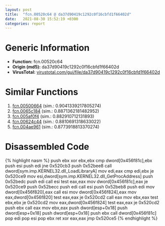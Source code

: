 ```yaml
---
layout: post
title:  "fcn.00520c64 @ da37d90419c1292c0f16cbfd1f66402d"
date:   2021-08-30 15:52:19 +0300
categories: report
---
```


# Generic Information
- **Function:** fcn.00520c64
- **Origin (md5):** da37d90419c1292c0f16cbfd1f66402d
- **VirusTotal:** [virustotal.com/gui/file/da37d90419c1292c0f16cbfd1f66402d][virustotal_ref]



# Similar Functions

1. [fcn.00500664][similar_1_ref] (sim.: 0.9041339217805274)
2. [fcn.0065c184][similar_2_ref] (sim.: 0.8871362181482952)
3. [fcn.005af0f4][similar_3_ref] (sim.: 0.882910712131893)
4. [fcn.00624c44][similar_4_ref] (sim.: 0.8810691318633022)
5. [fcn.004ae961][similar_5_ref] (sim.: 0.8773918813370274)


# Disassembled Code

{% highlight nasm %}
push ebx
xor ebx,ebx
cmp dword[0x456f81c],ebx
push esi
push edi
jne 0x520cb3
push 0x52bee8
call dword[sym.imp.KERNEL32.dll_LoadLibraryA]
mov edi,eax
cmp edi,ebx
je 0x520ce9
mov esi,dword[sym.imp.KERNEL32.dll_GetProcAddress]
push 0x52bedc
push edi
call esi
test eax,eax
mov dword[0x456f81c],eax
je 0x520ce9
push 0x52becc
push edi
call esi
push 0x52beb8
push edi
mov dword[0x456f820],eax
call esi
mov dword[0x456f824],eax
mov eax,dword[0x456f820]
test eax,eax
je 0x520cd2
call eax
mov ebx,eax
test ebx,ebx
je 0x520cd2
mov eax,dword[0x456f824]
test eax,eax
je 0x520cd2
push ebx
call eax
mov ebx,eax
push dword[esp+0x18]
push dword[esp+0x18]
push dword[esp+0x18]
push ebx
call dword[0x456f81c]
pop edi
pop esi
pop ebx
ret 
xor eax,eax
jmp 0x520ce5
{% endhighlight %}


[similar_1_ref]: /report/fcn.00500664@557dcbbf2711fedc520328fbbc657056
[similar_2_ref]: /report/fcn.0065c184@bcba729302fe28f65deb2b102a06324a
[similar_3_ref]: /report/fcn.005af0f4@4e8d6f73c8261716f687f8d06429ef4d
[similar_4_ref]: /report/fcn.00624c44@7614e1bbe9b9fd3db78e405e68b1fab4
[similar_5_ref]: /report/fcn.004ae961@3e981d1767f44f5fe2446a49ffe52f4e
[virustotal_ref]: https://www.virustotal.com/gui/file/da37d90419c1292c0f16cbfd1f66402d
